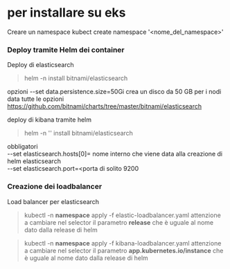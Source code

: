 # per installare su eks

Creare un namespace
kubect create namespace '<nome_del_namespace>'

### Deploy tramite Helm dei container

Deploy di elasticsearch 
> helm -n <namespace> install <nome del deploy> bitnami/elasticsearch 

opzioni 
    --set data.persistence.size=50Gi 
crea un disco da 50 GB per i nodi data
tutte le opzioni https://github.com/bitnami/charts/tree/master/bitnami/elasticsearch

deploy di kibana tramite helm
> helm -n '<namespace>' install <nome del deploy> bitnami/elasticsearch 

obbligatori     
    --set elasticsearch.hosts[0]=<hostname istanza> nome interno che viene data alla creazione di helm elasticsearch  
    --set elasticsearch.port=<porta di solito 9200 

### Creazione dei loadbalancer

Load balancer per elasticsearch
> kubectl -n **namespace** apply -f elastic-loadbalancer.yaml
attenzione a cambiare nel selector il parametro **release** che è uguale al nome dato dalla release di helm

> kubectl -n **namespace** apply -f kibana-loadbalancer.yaml
attenzione a cambiare nel selector il parametro **app.kubernetes.io/instance** che è uguale al nome dato dalla release di helm
